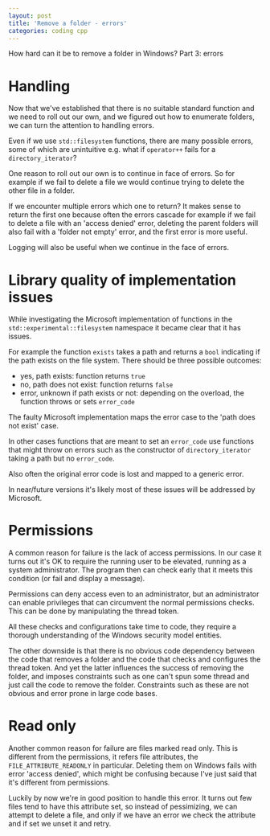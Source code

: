 ```yaml
---
layout: post
title: 'Remove a folder - errors'
categories: coding cpp
---
```


How hard can it be to remove a folder in Windows? Part 3: errors


# Handling

Now that we've established that there is no suitable standard function and we
need to roll out our own, and we figured out how to enumerate folders, we can
turn the attention to handling errors.

Even if we use `std::filesystem` functions, there are many possible errors,
some of which are unintuitive e.g. what if `operator++` fails for a
`directory_iterator`?

One reason to roll out our own is to continue in face of errors. So for example
if we fail to delete a file we would continue trying to delete the other file
in a folder.

If we encounter multiple errors which one to return? It makes sense to return
the first one because often the errors cascade for example if we fail to delete
a file with an 'access denied' error, deleting the parent folders will also fail
with a 'folder not empty' error, and the first error is more useful.

Logging will also be useful when we continue in the face of errors.


# Library quality of implementation issues

While investigating the Microsoft implementation of functions in the
`std::experimental::filesystem` namespace it became clear that it has issues.

For example the function `exists` takes a path and returns a `bool` indicating
if the path exists on the file system. There should be three possible outcomes:
- yes, path exists: function returns `true`
- no, path does not exist: function returns `false`
- error, unknown if path exists or not: depending on the overload, the function
  throws or sets `error_code`

The faulty Microsoft implementation maps the error case to the 'path does not
exist' case.

In other cases functions that are meant to set an `error_code` use functions
that might throw on errors such as the constructor of `directory_iterator`
taking a path but no `error_code`.

Also often the original error code is lost and mapped to a generic error.

In near/future versions it's likely most of these issues will be addressed by
Microsoft.


# Permissions

A common reason for failure is the lack of access permissions. In our case it
turns out it's OK to require the running user to be elevated, running as a
system administrator. The program then can check early that it meets this
condition (or fail and display a message).

Permissions can deny access even to an administrator, but an administrator can
enable privileges that can circumvent the normal permissions checks. This can
be done by manipulating the thread token.

All these checks and configurations take time to code, they require a thorough
understanding of the Windows security model entities.

The other downside is that there is no obvious code dependency between the code
that removes a folder and the code that checks and configures the thread token.
And yet the latter influences the success of removing the folder, and imposes
constraints such as one can't spun some thread and just call the code to remove
the folder. Constraints such as these are not obvious and error prone in large
code bases.


# Read only

Another common reason for failure are files marked read only. This is different
from the permissions, it refers file attributes, the `FILE_ATTRIBUTE_READONLY`
in particular. Deleting them on Windows fails with error 'access denied', which
might be confusing because I've just said that it's different from permissions.

Luckily by now we're in good position to handle this error. It turns out few
files tend to have this attribute set, so instead of pessimizing, we can
attempt to delete a file, and only if we have an error we check the attribute
and if set we unset it and retry.

